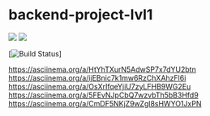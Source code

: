 # backend-project-lvl1

<a href="https://codeclimate.com/github/codeclimate/codeclimate/maintainability"><img src="https://api.codeclimate.com/v1/badges/a99a88d28ad37a79dbf6/maintainability" /></a>
<a href="https://codeclimate.com/github/codeclimate/codeclimate/test_coverage"><img src="https://api.codeclimate.com/v1/badges/a99a88d28ad37a79dbf6/test_coverage" /></a>

[![Build Status](https://travis-ci.org/Luce62006/backend-project-lvl1.svg?branch=master)]



 <https://asciinema.org/a/HtYhTXurN5AdwSP7x7dYU2btn>
 <https://asciinema.org/a/ijEBnic7k1mw6RzChXAhzFl6i>
 <https://asciinema.org/a/OsXrIfqeYjiU7zyLFHB9WG2Eu>
 <https://asciinema.org/a/5FEvNJpCbQ7wzvbTh5bB3Hfd9>
 <https://asciinema.org/a/CmDF5NKjZ9wZgl8sHWYO1JxPN>
